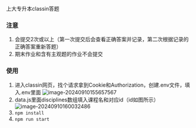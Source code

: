 上大专升本classin答题

### 注意

1. 会提交2次或以上（第一次提交后会查看正确答案并记录，第二次根据记录的正确答案重新答题）
2. 期末作业和含有主观题的作业不会提交

### 使用

1. 进入classin网页，找个请求拿到Cookie和Authorization，创建.env文件，填入.env里面
    ![image-20240910155657567](http://os.zhaohs.cn/markdown/202409101557770.png)
2. data.js里面disciplines数组填入课程名和对应id（id如图所示）
   ![image-20240910160032486](http://os.zhaohs.cn/markdown/202409101600533.png)
3. `npm install`
4. `npm run start`
